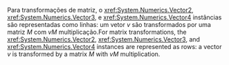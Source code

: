 <span data-ttu-id="0efe6-101">Para transformações de matriz, o <xref:System.Numerics.Vector2>, <xref:System.Numerics.Vector3>, e <xref:System.Numerics.Vector4> instâncias são representadas como linhas: um vetor *v* são transformados por uma matriz *M* com *vM*  multiplicação.</span><span class="sxs-lookup"><span data-stu-id="0efe6-101">For matrix transformations, the <xref:System.Numerics.Vector2>, <xref:System.Numerics.Vector3>, and <xref:System.Numerics.Vector4> instances are represented as rows: a vector *v* is transformed by a matrix *M* with *vM* multiplication.</span></span>